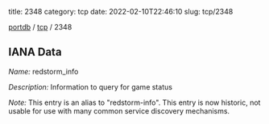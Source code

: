 title: 2348
category: tcp
date: 2022-02-10T22:46:10
slug: tcp/2348

[portdb](/) / [tcp](/category/tcp.html) / 2348


## IANA Data

_Name:_ redstorm_info

_Description:_ Information to query for game status

_Note:_ This entry is an alias to "redstorm-info".
This entry is now historic, not usable for use with many
common service discovery mechanisms.


